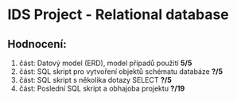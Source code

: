 # IDS Project - Relational database

## Hodnocení:

1. část: Datový model (ERD), model případů použití __5/5__
2. část: SQL skript pro vytvoření objektů schématu databáze __?/5__
3. část: SQL skript s několika dotazy SELECT __?/5__
4. část: Poslední SQL skript a obhajoba projektu __?/19__

